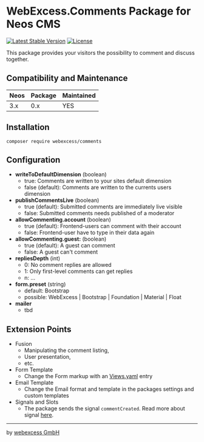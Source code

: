 # WebExcess.Comments Package for Neos CMS
[![Latest Stable Version](https://poser.pugx.org/webexcess/form/v/stable)](https://packagist.org/packages/webexcess/comments)
[![License](https://poser.pugx.org/webexcess/form/license)](https://packagist.org/packages/webexcess/comments)

This package provides your visitors the possibility to comment and discuss together.

## Compatibility and Maintenance

| Neos | Package | Maintained |
|------|---------|------------|
| 3.x  | 0.x     | YES        |

## Installation
```
composer require webexcess/comments
```

## Configuration
- **writeToDefaultDimension** (boolean)
  - true: Comments are written to your sites default dimension
  - false (default): Comments are written to the currents users dimension
- **publishCommentsLive** (boolean)
  - true (default): Submitted comments are immediately live visible
  - false: Submitted comments needs published of a moderator
- **allowCommenting.account** (boolean)
  - true (default): Frontend-users can comment with their account
  - false: Frontend-user have to type in their data again
- **allowCommenting.guest:** (boolean)
  - true (default): A guest can comment
  - false: A guest can't comment
- **repliesDepth** (int)
  - 0: No comment replies are allowed
  - 1: Only first-level comments can get replies
  - n: ...
- **form.preset** (string)
  - default: Bootstrap
  - possible: WebExcess | Bootstrap | Foundation | Material | Float
- **mailer**
  - tbd


## Extension Points
- Fusion
  - Manipulating the comment listing,
  - User presentation,
  - etc.
- Form Template
  - Change the Form markup with an [Views.yaml](http://flowframework.readthedocs.io/en/stable/TheDefinitiveGuide/PartIII/ModelViewController.html#configuring-views-through-views-yaml) entry
- Email Template
  - Change the Email format and template in the packages settings and custom templates
- Signals and Slots
  - The package sends the signal `commentCreated`. Read more about signal [here](http://flowframework.readthedocs.io/en/stable/TheDefinitiveGuide/PartIII/SignalsAndSlots.html).


------------------------------------------

by [webexcess GmbH](https://webexcess.ch/)
